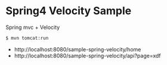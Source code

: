 # Spring4 Velocity Sample

Spring mvc + Velocity


``` bash
$ mvn tomcat:run
```

- http://localhost:8080/sample-spring-velocity/home
- http://localhost:8080/sample-spring-velocity/api?page=xdf
